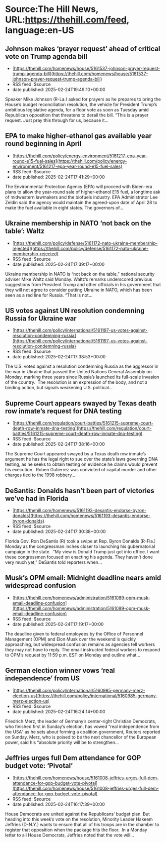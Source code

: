 # Source:The Hill News, URL:https://thehill.com/feed, language:en-US

## Johnson makes ‘prayer request’ ahead of critical vote on Trump agenda bill
 - [https://thehill.com/homenews/house/5161537-johnson-prayer-request-trump-agenda-bill](https://thehill.com/homenews/house/5161537-johnson-prayer-request-trump-agenda-bill)
 - RSS feed: $source
 - date published: 2025-02-24T19:49:10+00:00

Speaker Mike Johnson (R-La.) asked for prayers as he prepares to bring the House’s budget reconciliation resolution, the vehicle for President Trump’s ambitious legislative agenda, for a floor vote as soon as Tuesday amid Republican opposition that threatens to derail the bill. “This is a prayer request. Just pray this through for us, because it&#8230;

## EPA to make higher-ethanol gas available year round beginning in April
 - [https://thehill.com/policy/energy-environment/5161217-epa-year-round-e15-fuel-sales](https://thehill.com/policy/energy-environment/5161217-epa-year-round-e15-fuel-sales)
 - RSS feed: $source
 - date published: 2025-02-24T17:41:29+00:00

The Environmental Protection Agency (EPA) will proceed with Biden-era plans to allow the year-round sale of higher-ethanol E15 fuel, a longtime ask of midwestern lawmakers and the biofuels industry. EPA Administrator Lee Zeldin said the agency would maintain the agreed-upon date of April 28 to make the fuel available in eight states. The governors of&#8230;

## Ukraine membership in NATO ‘not back on the table’: Waltz
 - [https://thehill.com/policy/defense/5161172-nato-ukraine-membership-rejected](https://thehill.com/policy/defense/5161172-nato-ukraine-membership-rejected)
 - RSS feed: $source
 - date published: 2025-02-24T17:39:17+00:00

Ukraine membership in NATO is “not back on the table,” national security adviser Mike Waltz said Monday. Waltz&#8217;s remarks underscored previous suggestions from President Trump and other officials in his government that they will not agree to consider putting Ukraine in NATO, which has been seen as a red line for Russia. “That is not&#8230;

## US votes against UN resolution condemning Russia for Ukraine war
 - [https://thehill.com/policy/international/5161197-us-votes-against-resolution-condemning-russia](https://thehill.com/policy/international/5161197-us-votes-against-resolution-condemning-russia)
 - RSS feed: $source
 - date published: 2025-02-24T17:38:53+00:00

The U.S. voted against a resolution condemning Russia as the aggressor in the war in Ukraine that passed the United Nations General Assembly on Monday, marking three years since Russia’s launched its full-scale invasion of the country.&#160; The resolution is an expression of the body, and not a binding action, but signals weakening U.S. political&#8230;

## Supreme Court appears swayed by Texas death row inmate’s request for DNA testing
 - [https://thehill.com/regulation/court-battles/5161215-supreme-court-death-row-inmate-dna-testing](https://thehill.com/regulation/court-battles/5161215-supreme-court-death-row-inmate-dna-testing)
 - RSS feed: $source
 - date published: 2025-02-24T17:38:16+00:00

The Supreme Court appeared swayed by a Texas death row inmate’s argument he has the legal right to sue over the state’s laws governing DNA testing, as he seeks to obtain testing on evidence he claims would prevent his execution.&#160; Ruben Gutierrez was convicted of capital murder and other charges tied to the 1998 robbery&#8230;

## DeSantis: Donalds hasn’t been part of victories we’ve had in Florida
 - [https://thehill.com/homenews/5161193-desantis-endorse-byron-donalds](https://thehill.com/homenews/5161193-desantis-endorse-byron-donalds)
 - RSS feed: $source
 - date published: 2025-02-24T17:30:38+00:00

Florida Gov. Ron DeSantis (R) took a swipe at Rep. Byron Donalds (R-Fla.) Monday as the congressman inches closer to launching his gubernatorial campaign in the state.  “My view is Donald Trump just got into office. I want these congressmen focused on enacting his agenda. They haven’t done very much yet,” DeSantis told reporters when&#8230;

## Musk’s OPM email: Midnight deadline nears amid widespread confusion
 - [https://thehill.com/homenews/administration/5161089-opm-musk-email-deadline-confusion](https://thehill.com/homenews/administration/5161089-opm-musk-email-deadline-confusion)
 - RSS feed: $source
 - date published: 2025-02-24T17:19:17+00:00

The deadline given to federal employees by the Office of Personnel Management (OPM) and Elon Musk over the weekend is quickly approaching, but widespread confusion remains as agencies tell workers they may not have to reply. The email instructed federal workers to respond to OPM’s request by 11:59 p.m. EST on Monday and outline what&#8230;

## German election winner vows ‘real independence’ from US
 - [https://thehill.com/policy/international/5160985-germany-merz-election-us](https://thehill.com/policy/international/5160985-germany-merz-election-us)
 - RSS feed: $source
 - date published: 2025-02-24T16:24:14+00:00

Friedrich Merz, the leader of Germany&#8217;s center-right Christian Democrats, who finished first in Sunday&#8217;s election, has vowed “real independence from the USA&#8221; as he sets about forming a coalition government, Reuters reported on Sunday. Merz, who is poised to be the next chancellor of the European power, said his “absolute priority will be to strengthen&#8230;

## Jeffries urges full Dem attendance for GOP budget vote: ‘Pivotal’
 - [https://thehill.com/homenews/house/5161008-jeffries-urges-full-dem-attendance-for-gop-budget-vote-pivotal](https://thehill.com/homenews/house/5161008-jeffries-urges-full-dem-attendance-for-gop-budget-vote-pivotal)
 - RSS feed: $source
 - date published: 2025-02-24T16:17:39+00:00

House Democrats are united against the Republicans’ budget plan. But heading into&#160;this week’s vote&#160;on the resolution, Minority Leader Hakeem Jeffries (D-N.Y.) wants to ensure that all of his troops are in the chamber to register that opposition when the package hits the floor.&#160; In a&#160;Monday letter&#160;to all House Democrats, Jeffries noted that the vote will&#8230;

